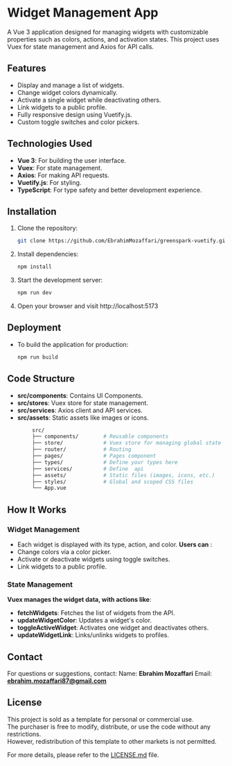 # Widget Management App

A Vue 3 application designed for managing widgets with customizable properties such as colors, actions, and activation states. This project uses Vuex for state management and Axios for API calls.

## **Features**

- Display and manage a list of widgets.
- Change widget colors dynamically.
- Activate a single widget while deactivating others.
- Link widgets to a public profile.
- Fully responsive design using Vuetify.js.
- Custom toggle switches and color pickers.

## **Technologies Used**

- **Vue 3**: For building the user interface.
- **Vuex**: For state management.
- **Axios**: For making API requests.
- **Vuetify.js**: For styling.
- **TypeScript**: For type safety and better development experience.

## Installation

1. Clone the repository:

   ```bash
   git clone https://github.com/EbrahimMozaffari/greenspark-vuetify.git
   ```

2. Install dependencies:

   ```bash
   npm install
   ```

3. Start the development server:

   ```bash
   npm run dev
   ```

4. Open your browser and visit http://localhost:5173

## Deployment

- To build the application for production:

  ```bash
  npm run build
  ```

## Code Structure

- **src/components**: Contains UI Components.
- **src/stores**: Vuex store for state management.
- **src/services**: Axios client and API services.
- **src/assets**: Static assets like images or icons.

```bash
        src/
        ├── components/        # Reusable components
        ├── store/             # Vuex store for managing global state
        ├── router/            # Routing
        ├── pages/             # Pages component
        ├── types/             # Define your types here
        ├── services/          # Define  api
        ├── assets/            # Static files (images, icons, etc.)
        ├── styles/            # Global and scoped CSS files
        └── App.vue
```

## How It Works

### Widget Management

- Each widget is displayed with its type, action, and color.
  **Users can** :
- Change colors via a color picker.
- Activate or deactivate widgets using toggle switches.
- Link widgets to a public profile.

### State Management

**Vuex manages the widget data, with actions like**:

- **fetchWidgets**: Fetches the list of widgets from the API.
- **updateWidgetColor**: Updates a widget's color.
- **toggleActiveWidget**: Activates one widget and deactivates others.
- **updateWidgetLink**: Links/unlinks widgets to profiles.

## Contact

For questions or suggestions, contact:
Name: **Ebrahim Mozaffari**
Email: **ebrahim.mozaffari87@gmail.com**

## License

This project is sold as a template for personal or commercial use.  
The purchaser is free to modify, distribute, or use the code without any restrictions.  
However, redistribution of this template to other markets is not permitted.

For more details, please refer to the [LICENSE.md](./LICENSE.md) file.
